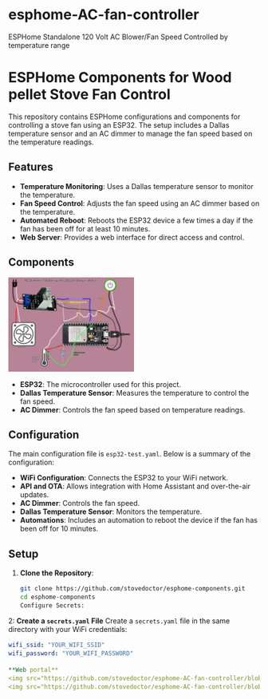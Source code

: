 # esphome-AC-fan-controller
ESPHome Standalone 120 Volt AC Blower/Fan Speed Controlled by temperature range
# ESPHome Components for Wood pellet Stove Fan Control

This repository contains ESPHome configurations and components for controlling a stove fan using an ESP32. The setup includes a Dallas temperature sensor and an AC dimmer to manage the fan speed based on the temperature readings.

## Features

- **Temperature Monitoring**: Uses a Dallas temperature sensor to monitor the temperature.
- **Fan Speed Control**: Adjusts the fan speed using an AC dimmer based on the temperature.
- **Automated Reboot**: Reboots the ESP32 device a few times a day if the fan has been off for at least 10 minutes.
- **Web Server**: Provides a web interface for direct access and control.

## Components
<img src="https://github.com/stovedoctor/esphome-AC-fan-controller/blob/main/images/AC%20dimmer%20module%20with%20blower%20and%20temperature%20sensor.png" alt="AC dimmer module with blower and temperature sensor" width="50%">

- **ESP32**: The microcontroller used for this project.
- **Dallas Temperature Sensor**: Measures the temperature to control the fan speed.
- **AC Dimmer**: Controls the fan speed based on temperature readings.
## Configuration

The main configuration file is `esp32-test.yaml`. Below is a summary of the configuration:

- **WiFi Configuration**: Connects the ESP32 to your WiFi network.
- **API and OTA**: Allows integration with Home Assistant and over-the-air updates.
- **AC Dimmer**: Controls the fan speed.
- **Dallas Temperature Sensor**: Monitors the temperature.
- **Automations**: Includes an automation to reboot the device if the fan has been off for 10 minutes.

## Setup

1. **Clone the Repository**:
   ```sh
   git clone https://github.com/stovedoctor/esphome-components.git
   cd esphome-components
   Configure Secrets:

2: **Create a `secrets.yaml` File**
Create a `secrets.yaml` file in the same directory with your WiFi credentials:
```yaml
wifi_ssid: "YOUR_WIFI_SSID"
wifi_password: "YOUR_WIFI_PASSWORD"

**Web portal**
<img src="https://github.com/stovedoctor/esphome-AC-fan-controller/blob/main/images/fan_ui_to_off.png" alt="AC dimmer module with blower and temperature sensor" width="50%">
<img src="https://github.com/stovedoctor/esphome-AC-fan-controller/blob/3bac38e9e186087107014d8b96d79e254e8eedff/images/fan_ui_to_off.png" alt="Web portal" width="50%">    

